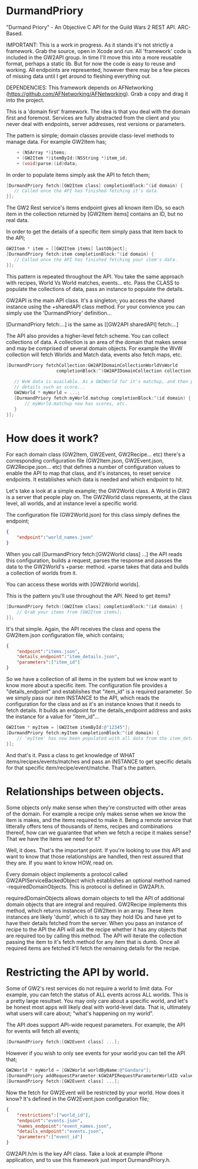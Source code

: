 DurmandPriory
=============

"Durmand Priory" - An Objective C API for the Guild Wars 2 REST API. ARC-Based.
 
IMPORTANT: This is a work in progress. As it stands it's not strictly a framework. Grab the source, open in Xcode and run. All 'framework' code is included in the GW2API group. In time I'll move this into a more reusable format, perhaps a static lib. But for now the code is easy to reuse and working. All endpoints are represented, however there may be a few pieces of missing data until I get around to fleshing everything out.

DEPENDENCIES: This framework depends on AFNetworking (https://github.com/AFNetworking/AFNetworking). Grab a copy and drag it into the project.

 
This is a 'domain first' framework. The idea is that you deal with the domain first and 
foremost. Services are fully abstracted from the client and you never deal with endpoints, 
server addresses, rest versions or parameters.
 
The pattern is simple; domain classes provide class-level methods to manage data. For example
GW2Item has;
```objective-c
    + (NSArray *)items;
    + (GW2Item *)itemById:(NSString *)item_id;
    + (void)parse:(id)data;
```
In order to populate items simply ask the API to fetch them;
```objective-c
[DurmandPriory fetch:[GW2Item class] completionBlock:^(id domain) {
   // Called once the API has finished fetching it's data.
}];
```
 
The GW2 Rest service's items endpoint gives all known item IDs, so each item in the collection
returned by [GW2Item items] contains an ID, but no real data.
 
In order to get the details of a specific item simply pass that item back to the API;
```objective-c
GW2Item * item = [[GW2Item items] lastObject];
[DurmandPriory fetch:item completionBlock:^(id domain) {
   // Called once the API has finished fetching your item's data.
}];
```

This pattern is repeated throughout the API. You take the same approach with recipes, 
World Vs World matches, events... etc. Pass the CLASS to populate the collections of data, pass
an instance to populate the details.
 
GW2API is the main API class. It's a singleton; you access the shared instance using the +sharedAPI
class method. For your convience you can simply use the 'DurmandPriory' definition...
 
[DurmandPriory fetch:...] is the same as [[GW2API sharedAPI] fetch:...]
 

The API also provides a higher-level fetch scheme. You can collect collections of data. A collection is an area of the domain that makes sense and may be comprised of several domain objects. For example the WvW collection will fetch Worlds and Match data, events also fetch maps, etc.

```objective-c
[DurmandPriory fetchCollection:GW2APIDomainCollectionWorldVsWorld
                   completionBlock:^(GW2APIDomainCollection collection) {
   
   // WvW data is available. As a GW2World for it's matchup, and then pass that matchup to the API to get
   // details such as score...
   GW2World * myWorld = ...;
   [DurmandPriory fetch:myWorld.matchup completionBlock:^(id domain) {
       // myWorld.matchup now has scores, etc.
   }
}];
```
  
How does it work?
=============

For each domain class (GW2Item, GW2Event, GW2Recipe... etc) there's a corresponding configuration 
file (GW2Item.json, GW2Event.json, GW2Recipe.json... etc) that defines a number of configuration values
to enable the API to map that class, and it's instances, to reset service endpoints. It establishes
which data is needed and which endpoint to hit.

Let's take a look at a simple example; the GW2World class. A World in GW2 is a server that people play on.
The GW2World class represents, at the class level, all worlds, and at instance level a specific world.

The configuration file (GW2World.json) for this class simply defines the endpoint;
```json
{
    "endpoint":"world_names.json"
}
```

When you call [DurmandPriory fetch:[GW2World class] ...] the API reads this configuration, builds a request,
parses the response and passes the data to the GW2World's +parse: method. +parse takes that data and builds
a collection of worlds from it.

You can access these worlds with [GW2World worlds].

This is the pattern you'll use throughout the API. Need to get items?

```objective-c
[DurmandPriory fetch:[GW2Item class] completionBlock:^(id domain) {
    // Grab your items from [GW2Item items];
}];
```

It's that simple. Again, the API receives the class and opens the GW2Item.json configuration file, which contains;
```json
{
    "endpoint":"items.json",
    "details_endpoint":"item_details.json",
    "parameters":["item_id"]
}
```

So we have a collection of all items in the system but we know want to know more about a specific item.
The configuration file provides a "details_endpoint" and establishes that "item_id" is a required parameter.
So we simply pass our item INSTANCE to the API, which reads the configuration for the class and as it's an
instance knows that it needs to fetch details. It builds an endpoint for the details_endpoint address and asks
the instance for a value for "item_id"...

```objective-c
GW2Item * myItem = [GW2Item itemById:@"12345"];
[DurmandPriory fetch:myItem completionBlock:^(id domain) {
    // 'myItem' has now been populated with all data from the item_details endpoint.
}];
```

And that's it. Pass a class to get knowledge of WHAT items/recipes/events/matches and 
pass an INSTANCE to get specific details for that specific item/recipe/event/matche. That's the pattern.


Relationships between objects.
=============

Some objects only make sense when they're constructed with other areas of the domain. For example a recipe only makes sense when we know the item is makes, and the items required to make it. Being a remote service that litterally offers tens of thousands of items, recipes and combinations thereof, how can we guarantee that when we fetch a recipe it makes sense? That we have the items we need for it?

Well, it does. That's the important point. If you're looking to use this API and want to know that those relationships are handled, then rest assured that they are. If you want to know HOW, read on.

Every domain object implements a protocol called GW2APIServiceBackedObject which establishes an optional method named -requiredDomainObjects. This is protocol is defined in GW2API.h.

requiredDomainObjects allows domain objects to tell the API of additional domain objects that are integral and required. GW2Recipe implements this method, which returns instances of GW2Item in an array. These item instances are likely 'dumb', which is to say they hold IDs and have yet to have their details fetched from the server. When you pass an instance of recipe to the API the API will ask the recipe whether it has any objects that are required too by calling this method. The API will iterate the collection passing the item  to it's fetch method for any item that is dumb. Once all required items are fetched it'll fetch the remaining details for the recipe.


Restricting the API by world.
=============

Some of GW2's rest services do not require a world to limit data. For example, you can fetch the status of ALL events across ALL worlds. This is a pretty large resultset. You may only care about a specific world, and let's be honest most apps will likely deal with world-level data. That is, ultimately what users will care about; "what's happening on my world".

The API does support API-wide request parameters. For example, the API for events will fetch all events;

```objective-c
[DurmandPriory fetch:[GW2Event class] ...];
```

However if you wish to only see events for your world you can tell the API that;

```objective-c
GW2World * myWorld = [GW2World worldByName:@"Gandara"];
[DurmandPriory addRequestParameter:kGW2APIRequestParameterWorldID value:myWorld.world_id];
[DurmandPriory fetch:[GW2Event class] ...];
```

Now the fetch for GW2Event will be restricted by your world. How does it know? It's defined in the GW2Event.json configuration file;
```json
{
    "restrictions":["world_id"],
    "endpoint":"events.json",
    "names_endpoint":"event_names.json",
    "details_endpoint":"events.json",
    "parameters":["event_id"]
}
```


GW2API.h/m is the key API class. Take a look at example iPhone application, and to use this framework just import DurmandPriory.h.
